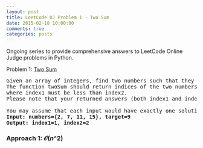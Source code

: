 ```yaml
---
layout: post
title: LeetCode OJ Problem 1 - Two Sum
date: 2015-02-18 10:00:00
comments: true
categories: posts
---
```

Ongoing series to provide comprehensive answers to LeetCode Online Judge problems in Python.

Problem 1: [Two Sum](https://oj.leetcode.com/problems/two-sum/) 

<pre class=code>
Given an array of integers, find two numbers such that they add up to a specific target number.
The function twoSum should return indices of the two numbers such that they add up to the target,
where index1 must be less than index2.
Please note that your returned answers (both index1 and index2) are not zero-based.

You may assume that each input would have exactly one solution.
<b>Input: numbers={2, 7, 11, 15}, target=9 </b>
<b>Output: index1=1, index2=2</b>
</pre>

<script type="text/x-mathjax-config">
    MathJax.Hub.Config({tex2jax: {inlineMath: [['$','$'], ['\\(','\\)']]}});
</script>
<script type="text/javascript"
    src="http://cdn.mathjax.org/mathjax/latest/MathJax.js?config=TeX-AMS-MML_HTMLorMML">
</script>


### Approach 1: $\mathcal{O}(n\^2)$


